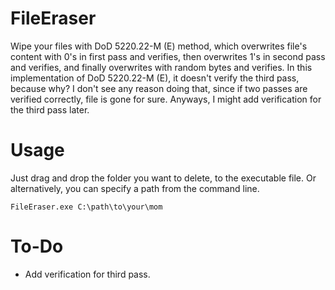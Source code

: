 # FileEraser
Wipe your files with DoD 5220.22-M (E) method, which overwrites file's content with 0's in first pass and verifies, then overwrites 1's in second pass and verifies, and finally overwrites with random bytes and verifies. In this implementation of DoD 5220.22-M (E), it doesn't verify the third pass, because why? I don't see any reason doing that, since if two passes are verified correctly, file is gone for sure. Anyways, I might add verification for the third pass later.

# Usage
Just drag and drop the folder you want to delete, to the executable file.
Or alternatively, you can specify a path from the command line.
```
FileEraser.exe C:\path\to\your\mom
```

# To-Do
- Add verification for third pass.
